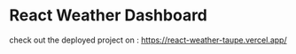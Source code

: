 ﻿# React Weather Dashboard

 check out the deployed project on : https://react-weather-taupe.vercel.app/
